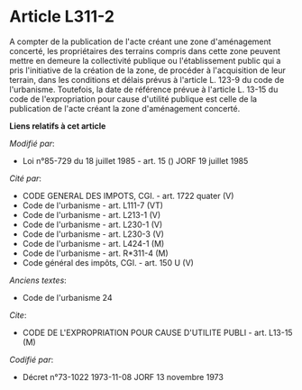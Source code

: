 # Article L311-2

A compter de la publication de l'acte créant une zone d'aménagement concerté, les propriétaires des terrains compris dans
cette zone peuvent mettre en demeure la collectivité publique ou l'établissement public qui a pris l'initiative de la
création de la zone, de procéder à l'acquisition de leur terrain, dans les conditions et délais prévus à l'article L. 123-9
du code de l'urbanisme. Toutefois, la date de référence prévue à l'article L. 13-15 du code de l'expropriation pour cause
d'utilité publique est celle de la publication de l'acte créant la zone d'aménagement concerté.

**Liens relatifs à cet article**

_Modifié par_:

  - Loi n°85-729 du 18 juillet 1985 - art. 15 () JORF 19 juillet 1985

_Cité par_:

  - CODE GENERAL DES IMPOTS, CGI. - art. 1722 quater (V)
  - Code de l'urbanisme - art. L111-7 (VT)
  - Code de l'urbanisme - art. L213-1 (V)
  - Code de l'urbanisme - art. L230-1 (V)
  - Code de l'urbanisme - art. L230-3 (V)
  - Code de l'urbanisme - art. L424-1 (M)
  - Code de l'urbanisme - art. R*311-4 (M)
  - Code général des impôts, CGI. - art. 150 U (V)

_Anciens textes_:

  - Code de l'urbanisme 24

_Cite_:

  - CODE DE L'EXPROPRIATION POUR CAUSE D'UTILITE PUBLI - art. L13-15 (M)

_Codifié par_:

  - Décret n°73-1022 1973-11-08 JORF 13 novembre 1973
